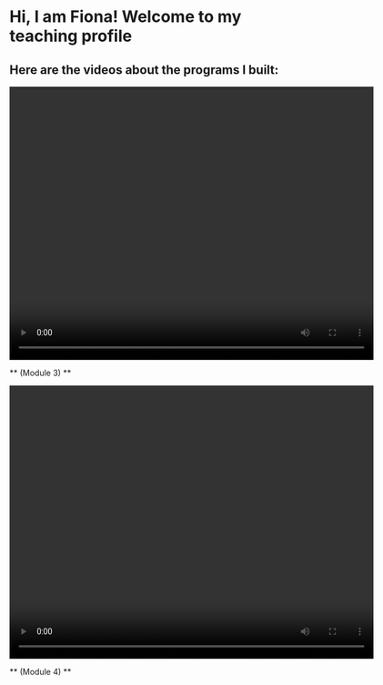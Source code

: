 # Hi, I am Fiona! Welcome to my teaching profile

## Here are the videos about the programs I built:
<video width="640" height="480" controls>
  <source src="video1997825436_ocPkgQ0y (2).mp4" type="video/mp4">
</video>

** (Module 3) **

<video width="640" height="480" controls>
  <source src="video1276810085_pMfBUarr (1).mp4" type="video/mp4">
</video>

** (Module 4) **
